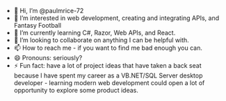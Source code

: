 - 👋 Hi, I’m @paulmrice-72
- 👀 I’m interested in web development, creating and integrating APIs, and Fantasy Football
- 🌱 I’m currently learning C#, Razor, Web APIs, and React.
- 💞️ I’m looking to collaborate on anything I can be helpful with.
- 📫 How to reach me - if you want to find me bad enough you can.
- 😄 Pronouns: seriously?
- ⚡ Fun fact: have a lot of project ideas that have taken a back seat because I have spent my career as a VB.NET/SQL Server desktop developer - learning modern web development could open a lot of opportunity to explore some product ideas.

<!---
paulmrice-72/paulmrice-72 is a ✨ special ✨ repository because its `README.md` (this file) appears on your GitHub profile.
You can click the Preview link to take a look at your changes.
--->

